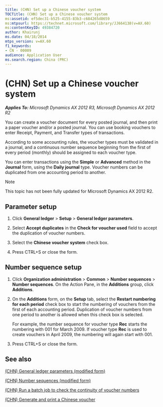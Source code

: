 ```yaml
---
title: (CHN) Set up a Chinese voucher system
TOCTitle: (CHN) Set up a Chinese voucher system
ms:assetid: ef5dec31-b525-4155-83b3-c684265d8659
ms:mtpsurl: https://technet.microsoft.com/library/JJ664138(v=AX.60)
ms:contentKeyID: 49384720
author: Khairunj
ms.date: 04/18/2014
mtps_version: v=AX.60
f1_keywords:
- CN - 00009
audience: Application User
ms.search.region: China (PRC)
---
```


# (CHN) Set up a Chinese voucher system 


_**Applies To:** Microsoft Dynamics AX 2012 R3, Microsoft Dynamics AX 2012 R2_

You can create a voucher document for every posted journal, and then print a paper voucher and/or a posted journal. You can use booking vouchers to enter Receipt, Payment, and Transfer types of transactions.

According to some accounting rules, the voucher types must be validated in a journal, and a continuous number sequence beginning from the first of every period (monthly) should be assigned to each voucher type.

You can enter transactions using the **Simple** or **Advanced** method in the **Journal** form, using the **Daily journal** type. Voucher numbers can be duplicated from one accounting period to another.


> [!NOTE]
> <P>This topic has not been fully updated for Microsoft Dynamics AX 2012 R2.</P>



## Parameter setup

1.  Click **General ledger** \> **Setup** \> **General ledger parameters**.

2.  Select **Accept duplicates** in the **Check for voucher used** field to accept the duplication of voucher numbers.

3.  Select the **Chinese voucher system** check box.

4.  Press CTRL+S or close the form.

## Number sequence setup

1.  Click **Organization administration** \> **Common** \> **Number sequences** \> **Number sequences**. On the Action Pane, in the **Additions** group, click **Additions**.

2.  On the **Additions** form, on the **Setup** tab, select the **Restart numbering for each period** check box to start the numbering of vouchers from the first of each accounting period. Duplication of voucher numbers from one period to another is allowed when this check box is selected.
    
    For example, the number sequence for voucher type **Rec** starts the numbering with 001 for March 2009. If voucher type **Rec** is used to create vouchers in April 2009, the numbering will again start with 001.

3.  Press CTRL+S or close the form.

## See also

[(CHN) General ledger parameters (modified form)](https://technet.microsoft.com/library/jj664137\(v=ax.60\))

[(CHN) Number sequences (modified form)](https://technet.microsoft.com/library/jj664047\(v=ax.60\))

[(CHN) Run a batch job to check the continuity of voucher numbers](chn-run-a-batch-job-to-check-the-continuity-of-voucher-numbers.md)

[(CHN) Generate and print a Chinese voucher](chn-generate-and-print-a-chinese-voucher.md)

  


